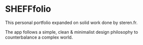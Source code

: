 # SHEFFfolio

This personal portfolio expanded on solid work done by steren.fr.

The app follows a simple, clean & minimalist design philosophy to counterbalance a complex world.

